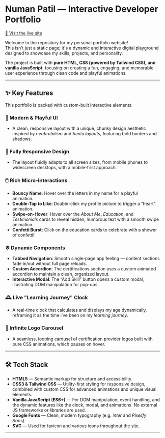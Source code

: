 # Numan Patil — Interactive Developer Portfolio  

[🔗 Visit the live site](https://numan-patil.github.io/)  

Welcome to the repository for my personal portfolio website!  
This isn't just a static page; it's a dynamic and interactive digital playground designed to showcase my skills, projects, and personality.

The project is built with **pure HTML, CSS (powered by Tailwind CSS), and vanilla JavaScript**, focusing on creating a fun, engaging, and memorable user experience through clean code and playful animations.

---

## ✨ Key Features  

This portfolio is packed with custom-built interactive elements:

### 🎨 Modern & Playful UI  
- A clean, responsive layout with a unique, chunky design aesthetic inspired by *neobrutalism* and *bento layouts*, featuring bold borders and shadows.

### 📱 Fully Responsive Design  
- The layout fluidly adapts to all screen sizes, from mobile phones to widescreen desktops, with a mobile-first approach.

### 🖱️ Rich Micro-interactions  
- **Bouncy Name**: Hover over the letters in my name for a playful animation.  
- **Double-Tap to Like**: Double-click my profile picture to trigger a “heart” animation.  
- **Swipe-on-Hover**: Hover over the *About Me*, *Education*, and *Testimonials* cards to reveal hidden, humorous text with a smooth swipe animation.  
- **Confetti Burst**: Click on the education cards to celebrate with a shower of confetti!

### ⚙️ Dynamic Components  
- **Tabbed Navigation**: Smooth single-page app feeling — content sections fade in/out without full page reloads.  
- **Custom Accordion**: The certifications section uses a custom animated accordion to maintain a clean, organized layout.  
- **Interactive Modal**: The “Add Skill” button opens a custom modal, illustrating DOM manipulation for pop-ups.

### 🕰️ Live "Learning Journey" Clock  
- A real-time clock that calculates and displays my age dynamically, reframing it as the time I’ve been on my *learning journey*.

### 🎠 Infinite Logo Carousel  
- A seamless, looping carousel of certification provider logos built with pure CSS animations, which pauses on hover.

---

## 🛠️ Tech Stack  

- **HTML5** — Semantic markup for structure and accessibility.  
- **CSS3 & Tailwind CSS** — Utility-first styling for responsive design, combined with custom CSS for advanced animations and unique visual elements.  
- **Vanilla JavaScript (ES6+)** — For DOM manipulation, event handling, and the dynamic features like the clock, modal, and animations. No external JS frameworks or libraries are used.  
- **Google Fonts** — Clean, modern typography (e.g. *Inter* and *Pixelify Sans*).  
- **SVG** — Used for favicon and various icons throughout the site.

---
